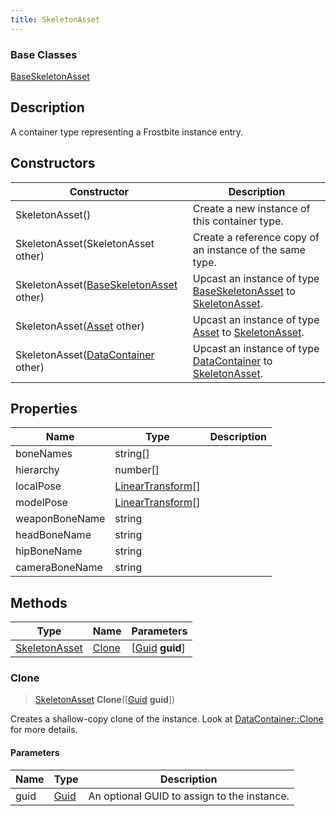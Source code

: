 ```yaml
---
title: SkeletonAsset
---
```

### Base Classes

[BaseSkeletonAsset](BaseSkeletonAsset)

## Description

A container type representing a Frostbite instance entry.

## Constructors

| Constructor                                                              | Description                                                                                                       |
| ------------------------------------------------------------------------ | ----------------------------------------------------------------------------------------------------------------- |
| SkeletonAsset()                                                          | Create a new instance of this container type.                                                                     |
| SkeletonAsset(SkeletonAsset other)                                       | Create a reference copy of an instance of the same type.                                                          |
| SkeletonAsset([BaseSkeletonAsset](BaseSkeletonAsset) other)              | Upcast an instance of type [BaseSkeletonAsset](BaseSkeletonAsset) to [SkeletonAsset](SkeletonAsset).              |
| SkeletonAsset([Asset](Asset) other)                                      | Upcast an instance of type [Asset](Asset) to [SkeletonAsset](SkeletonAsset).                                      |
| SkeletonAsset([DataContainer](/vext/ref/shared/class/datacontainer) other) | Upcast an instance of type [DataContainer](/vext/ref/shared/class/datacontainer) to [SkeletonAsset](SkeletonAsset). |

## Properties

| Name           | Type                                                        | Description |
| -------------- | ----------------------------------------------------------- | ----------- |
| boneNames      | string\[\]                                                  |             |
| hierarchy      | number\[\]                                                  |             |
| localPose      | [LinearTransform](/vext/ref/shared/class/lineartransform)\[\] |             |
| modelPose      | [LinearTransform](/vext/ref/shared/class/lineartransform)\[\] |             |
| weaponBoneName | string                                                      |             |
| headBoneName   | string                                                      |             |
| hipBoneName    | string                                                      |             |
| cameraBoneName | string                                                      |             |

## Methods

| Type                           | Name            | Parameters                                     |
| ------------------------------ | --------------- | ---------------------------------------------- |
| [SkeletonAsset](SkeletonAsset) | [Clone](#clone) | \[[Guid](/vext/ref/shared/class/guid) **guid**\] |

### Clone

> [SkeletonAsset](SkeletonAsset) **Clone**(\[[Guid](/vext/ref/shared/class/guid) **guid**\])

Creates a shallow-copy clone of the instance. Look at [DataContainer::Clone](/vext/ref/shared/class/datacontainer#clone) for more details.

#### Parameters

| Name | Type         | Description                                 |
| ---- | ------------ | ------------------------------------------- |
| guid | [Guid](Guid) | An optional GUID to assign to the instance. |
